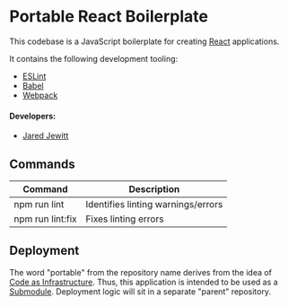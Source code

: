 # Portable React Boilerplate

This codebase is a JavaScript boilerplate for creating [React](https://reactjs.org/) applications. 

It contains the following development tooling:

- [ESLint](https://eslint.org/)
- [Babel](https://babeljs.io/)
- [Webpack](https://nodemon.io/)

#### Developers:

- [Jared Jewitt](https://github.com/jared-jewitt)

## Commands

| Command                     | Description                                                                      |
|-----------------------------|----------------------------------------------------------------------------------|
| npm run lint                | Identifies linting warnings/errors                                               |
| npm run lint:fix            | Fixes linting errors                                                             |

## Deployment

The word "portable" from the repository name derives from the idea of [Code as Infrastructure](https://docs.microsoft.com/en-us/azure/devops/learn/what-is-infrastructure-as-code).
Thus, this application is intended to be used as a [Submodule](https://git-scm.com/book/en/v2/Git-Tools-Submodules). Deployment 
logic will sit in a separate "parent" repository. 